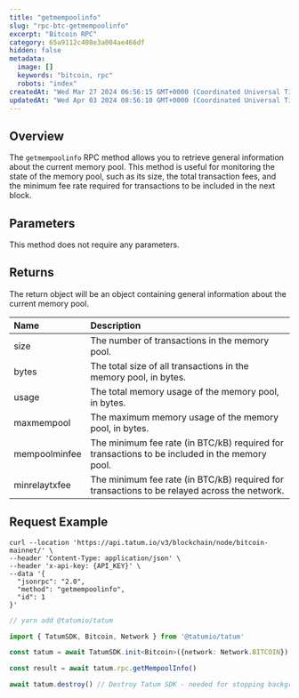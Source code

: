 ```yaml
---
title: "getmempoolinfo"
slug: "rpc-btc-getmempoolinfo"
excerpt: "Bitcoin RPC"
category: 65a9112c408e3a004ae466df
hidden: false
metadata: 
  image: []
  keywords: "bitcoin, rpc"
  robots: "index"
createdAt: "Wed Mar 27 2024 06:56:15 GMT+0000 (Coordinated Universal Time)"
updatedAt: "Wed Apr 03 2024 08:56:10 GMT+0000 (Coordinated Universal Time)"
---
```

## Overview

The `getmempoolinfo` RPC method allows you to retrieve general information about the current memory pool. This method is useful for monitoring the state of the memory pool, such as its size, the total transaction fees, and the minimum fee rate required for transactions to be included in the next block.

## Parameters

This method does not require any parameters.

## Returns

The return object will be an object containing general information about the current memory pool.

| Name          | Description                                                                                   |
| :------------ | :-------------------------------------------------------------------------------------------- |
| size          | The number of transactions in the memory pool.                                                |
| bytes         | The total size of all transactions in the memory pool, in bytes.                              |
| usage         | The total memory usage of the memory pool, in bytes.                                          |
| maxmempool    | The maximum memory usage of the memory pool, in bytes.                                        |
| mempoolminfee | The minimum fee rate (in BTC/kB) required for transactions to be included in the memory pool. |
| minrelaytxfee | The minimum fee rate (in BTC/kB) required for transactions to be relayed across the network.  |

## Request Example

```curl cURL
curl --location 'https://api.tatum.io/v3/blockchain/node/bitcoin-mainnet/' \
--header 'Content-Type: application/json' \
--header 'x-api-key: {API_KEY}' \
--data '{
  "jsonrpc": "2.0",
  "method": "getmempoolinfo",
  "id": 1
}'
```
```typescript JS SDK
// yarn add @tatumio/tatum

import { TatumSDK, Bitcoin, Network } from '@tatumio/tatum'

const tatum = await TatumSDK.init<Bitcoin>({network: Network.BITCOIN})

const result = await tatum.rpc.getMempoolInfo()

await tatum.destroy() // Destroy Tatum SDK - needed for stopping background jobs
```
